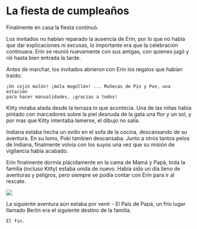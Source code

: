 # La fiesta de cumpleaños

Finalmente en casa la fiesta continuó.

Los invitados no habían reparado la ausencia de Erin, por lo que no había que dar explicaciones ni excusas, lo importante era que la celebración continuara.  Erin se reunió nuevamente con sus amigas, con quienes jugó y rió hasta bien entrada la tarde.

Antes de marchar, los invitados abrieron con Erin los regalos que habían traído:

    ¡Un cojín molón! ¡mola mogollón! ... Muñecas de Pin y Pon, una estación 
    para hacer manualidades, ¡gracias a todos!

Kitty miraba atada desde la terraza lo que acontecía.  Una de las niñas había pintado con marcadores sobre la piel desnuda de la gata una flor y un sol, y por mas que Kitty intentaba lamerse, el dibujo no salía.

Indiana estaba hecha un ovillo en el sofa de la cocina, descansando de su aventura.  En su lomo, Poki tambien descansaba.  Junto a otros tantos pelos de Indiana, finalmente volvía con los suyos una vez que su misión de vigilancia había acabado.

Erin finalmente dormía plácidamente en la cama de Mamá y Papá, toda la familia (incluso Kitty) estaba unida de nuevo.  Había sido un día lleno de aventuras y peligros, pero siempre se podía contar con Erin para ir al rescate.

![](/Users/antonio.lignan/Dropbox/Antonio/Write/erin-and-poki/img/erin6.jpg)

La siguiente aventura aún estaba por venir - El País de Papá, un frío lugar llamado Berlin era el siguiente destino de la familia.

    El fin.